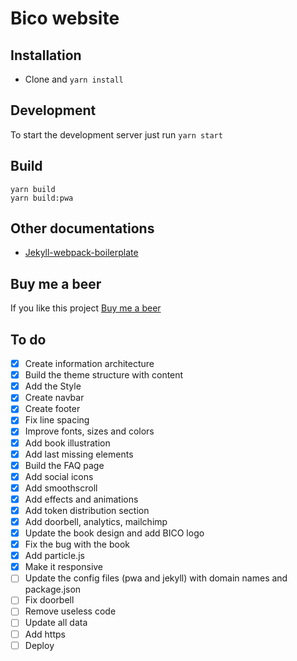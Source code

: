 # Bico website

## Installation
* Clone and `yarn install`

## Development

To start the development server just run  `yarn start`

## Build
```
yarn build
yarn build:pwa
```

## Other documentations
* [Jekyll-webpack-boilerplate](https://github.com/sandoche/Jekyll-webpack-boilerplate)

## Buy me a beer
If you like this project [Buy me a beer](https://paypal.me/kanbanote)

## To do
- [x] Create information architecture
- [x] Build the theme structure with content
- [x] Add the Style
- [x] Create navbar
- [x] Create footer
- [x] Fix line spacing
- [x] Improve fonts, sizes and colors
- [x] Add book illustration
- [x] Add last missing elements
- [x] Build the FAQ page
- [x] Add social icons
- [x] Add smoothscroll
- [x] Add effects and animations
- [x] Add token distribution section
- [x] Add doorbell, analytics, mailchimp
- [x] Update the book design and add BICO logo
- [x] Fix the bug with the book
- [x] Add particle.js
- [x] Make it responsive
- [ ] Update the config files (pwa and jekyll) with domain names and package.json
- [ ] Fix doorbell
- [ ] Remove useless code
- [ ] Update all data
- [ ] Add https
- [ ] Deploy
